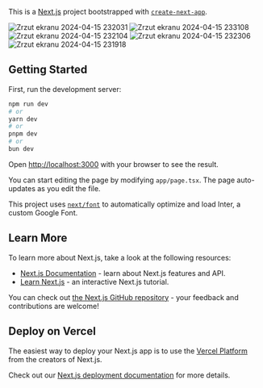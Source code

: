 This is a [Next.js](https://nextjs.org/) project bootstrapped with [`create-next-app`](https://github.com/vercel/next.js/tree/canary/packages/create-next-app).


![Zrzut ekranu 2024-04-15 232031](https://github.com/ajarek/next-14-ep-37-video-conferencing/assets/61388692/ebd38089-5fcb-4cc1-a193-78dd105ac902)
![Zrzut ekranu 2024-04-15 233108](https://github.com/ajarek/next-14-ep-37-video-conferencing/assets/61388692/e076b813-e74c-4481-9d4d-c1b980fcaacd)
![Zrzut ekranu 2024-04-15 232104](https://github.com/ajarek/next-14-ep-37-video-conferencing/assets/61388692/80634120-2682-4f93-8ce4-048e81c29310)
![Zrzut ekranu 2024-04-15 232306](https://github.com/ajarek/next-14-ep-37-video-conferencing/assets/61388692/462b223f-1d75-446e-ab79-69b0fedc0398)
![Zrzut ekranu 2024-04-15 231918](https://github.com/ajarek/next-14-ep-37-video-conferencing/assets/61388692/88b430a6-d00c-40cc-912b-3201b823fcdd)

## Getting Started

First, run the development server:

```bash
npm run dev
# or
yarn dev
# or
pnpm dev
# or
bun dev
```

Open [http://localhost:3000](http://localhost:3000) with your browser to see the result.

You can start editing the page by modifying `app/page.tsx`. The page auto-updates as you edit the file.

This project uses [`next/font`](https://nextjs.org/docs/basic-features/font-optimization) to automatically optimize and load Inter, a custom Google Font.

## Learn More

To learn more about Next.js, take a look at the following resources:

- [Next.js Documentation](https://nextjs.org/docs) - learn about Next.js features and API.
- [Learn Next.js](https://nextjs.org/learn) - an interactive Next.js tutorial.

You can check out [the Next.js GitHub repository](https://github.com/vercel/next.js/) - your feedback and contributions are welcome!

## Deploy on Vercel

The easiest way to deploy your Next.js app is to use the [Vercel Platform](https://vercel.com/new?utm_medium=default-template&filter=next.js&utm_source=create-next-app&utm_campaign=create-next-app-readme) from the creators of Next.js.

Check out our [Next.js deployment documentation](https://nextjs.org/docs/deployment) for more details.
